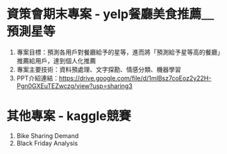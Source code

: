 # 資策會期末專案 - yelp餐廳美食推薦＿預測星等 
1. 專案目標：預測各用戶對餐廳給予的星等，進而將「預測給予星等高的餐廳」推薦給用戶，達到個人化推薦        
2. 專案主要技術：資料預處理、文字探勘、情感分類、機器學習       
3. PPT介紹連結：https://drive.google.com/file/d/1mIBsz7coEoz2y22H-Pgn0GXEuTEZwczg/view?usp=sharing3
# 其他專案 - kaggle競賽
1. Bike Sharing Demand
2. Black Friday Analysis
